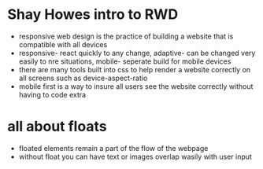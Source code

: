 # Shay Howes intro to RWD
- responsive web design is the practice of building a website that is compatible with all devices
- responsive- react quickly to any change, adaptive- can be changed very easily to nre situations, mobile- seperate build for mobile devices
- there are many tools built into css to help render a website correctly on all screens such as device-aspect-ratio
- mobile first is a way to insure all users see the website correctly without having to code extra
# all about floats
- floated elements remain a part of the flow of the webpage
- without float you can have text or images overlap wasily with user input
